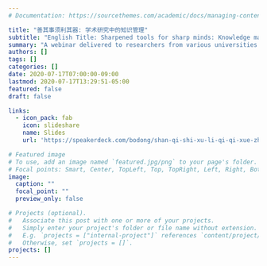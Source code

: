 ```yaml
---
# Documentation: https://sourcethemes.com/academic/docs/managing-content/

title: "善其事须利其器: 学术研究中的知识管理"
subtitle: "English Title: Sharpened tools for sharp minds: Knowledge management in academic research"
summary: "A webinar delivered to researchers from various universities in China"
authors: []
tags: []
categories: []
date: 2020-07-17T07:00:00-09:00
lastmod: 2020-07-17T13:29:51-05:00
featured: false
draft: false

links:
  - icon_pack: fab
    icon: slideshare
    name: Slides
    url: 'https://speakerdeck.com/bodong/shan-qi-shi-xu-li-qi-qi-xue-zhu-yan-jiu-zhong-de-zhi-shi-guan-li'

# Featured image
# To use, add an image named `featured.jpg/png` to your page's folder.
# Focal points: Smart, Center, TopLeft, Top, TopRight, Left, Right, BottomLeft, Bottom, BottomRight.
image:
  caption: ""
  focal_point: ""
  preview_only: false

# Projects (optional).
#   Associate this post with one or more of your projects.
#   Simply enter your project's folder or file name without extension.
#   E.g. `projects = ["internal-project"]` references `content/project/deep-learning/index.md`.
#   Otherwise, set `projects = []`.
projects: []
---
```


<script async class="speakerdeck-embed" data-id="97320885a4ac4ec698b74fac5e8ba698" data-ratio="1.77777777777778" src="//speakerdeck.com/assets/embed.js"></script>